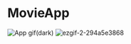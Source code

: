 # MovieApp

![App gif(dark)](https://user-images.githubusercontent.com/60168299/178149756-806db462-2e57-4112-8481-c5280ebbcd8e.gif)
![ezgif-2-294a5e3868](https://user-images.githubusercontent.com/60168299/178150048-fd003e6d-a02a-4f79-a960-5a2eaf2fa46b.gif)
